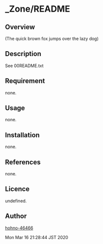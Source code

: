 _Zone/README
====

## Overview

(The quick brown fox jumps over the lazy dog)

## Description

See 00README.txt

## Requirement

none.

## Usage

none.

## Installation

none.

## References

none.

## Licence

undefined.

## Author

[hohno-46466](https://github.com/hohno-46466)

Mon Mar 16 21:28:44 JST 2020
